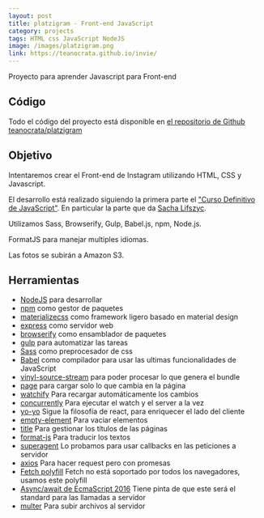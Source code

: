 ```yaml
---
layout: post
title: platzigram - Front-end JavaScript
category: projects
tags: HTML css JavaScript NodeJS
image: /images/platzigram.png
link: https://teanocrata.github.io/invie/
---
```


Proyecto para aprender Javascript para Front-end

## Código

Todo el código del proyecto está disponible en [el repositorio de Github teanocrata/platzigram](https://github.com/teanocrata/platzigram)

## Objetivo

Intentaremos crear el Front-end de Instagram utilizando HTML, CSS y Javascript.

El desarrollo está realizado siguiendo la primera parte el ["Curso Definitivo de JavaScript"](https://platzi.com/clases/javascript/). En particular la parte que da [Sacha Lifszyc](https://twitter.com/slifszyc).

Utilizamos Sass, Browserify, Gulp, Babel.js, npm, Node.js.

FormatJS para manejar multiples idiomas.

Las fotos se subirán a Amazon S3.

## Herramientas

* [NodeJS](https://nodejs.org) para desarrollar
* [npm](https://www.npmjs.com/) como gestor de paquetes
* [materializecss](http://materializecss.com/) como framework ligero basado en material design
* [express](http://expressjs.com/) como servidor web
* [browserify](http://browserify.org/)  como ensamblador de paquetes
* [gulp](http://gulpjs.com/) para automatizar las tareas
* [Sass](http://sass-lang.com/) como preprocesador de css
* [Babel](https://babeljs.io/) como compilador para usar las ultimas funcionalidades de JavaScript
* [vinyl-source-stream](https://www.npmjs.com/package/vinyl-source-stream) para poder procesar lo que genera el bundle
* [page](https://github.com/visionmedia/page.js) para cargar solo lo que cambia en la página
* [watchify](https://github.com/substack/watchify) Para recargar automáticamente los cambios
* [concurrently](https://www.npmjs.com/package/concurrently) Para ejecutar el watch y el server a la vez
* [yo-yo](https://www.npmjs.com/package/yo-yo) Sigue la filosofía de react, para enriquecer el lado del cliente
* [empty-element](https://www.npmjs.com/package/empty-element) Para vaciar elementos
* [title](https://www.npmjs.com/package/title) Para gestionar los títulos de las páginas
* [format-js](https://formatjs.io/) Para traducir los textos
* [superagent](https://github.com/visionmedia/superagent) Lo probamos para usar callbacks en las peticiones a servidor
* [axios](https://github.com/mzabriskie/axios) Para hacer request pero con promesas
* [Fetch polyfill](https://github.com/github/fetch) Fetch no está soportado por todos los navegadores, usamos este polyfill
* [Async/await de EcmaScript 2016]() Tiene pinta de que este será el standard para las llamadas a servidor
* [multer](https://www.npmjs.com/package/multer) Para subir archivos al servidor
